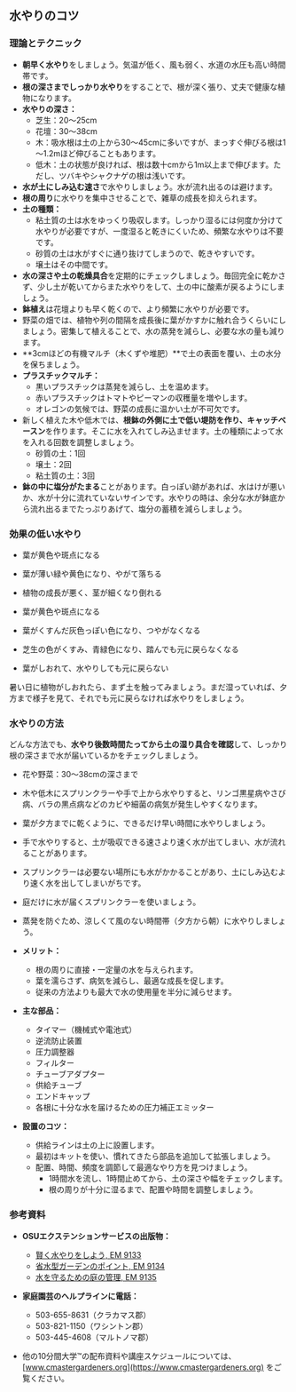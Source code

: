 ## 水やりのコツ

### 理論とテクニック

- **朝早く水やり**をしましょう。気温が低く、風も弱く、水道の水圧も高い時間帯です。
- **根の深さまでしっかり水やり**をすることで、根が深く張り、丈夫で健康な植物になります。
- **水やりの深さ：**
  - 芝生：20～25cm
  - 花壇：30～38cm
  - 木：吸水根は土の上から30～45cmに多いですが、まっすぐ伸びる根は1～1.2mほど伸びることもあります。
  - 低木：土の状態が良ければ、根は数十cmから1m以上まで伸びます。ただし、ツバキやシャクナゲの根は浅いです。
- **水が土にしみ込む速さ**で水やりしましょう。水が流れ出るのは避けます。
- **根の周り**に水やりを集中させることで、雑草の成長を抑えられます。
- **土の種類：**
  - 粘土質の土は水をゆっくり吸収します。しっかり湿るには何度か分けて水やりが必要ですが、一度湿ると乾きにくいため、頻繁な水やりは不要です。
  - 砂質の土は水がすぐに通り抜けてしまうので、乾きやすいです。
  - 壌土はその中間です。
- **水の深さや土の乾燥具合**を定期的にチェックしましょう。毎回完全に乾かさず、少し土が乾いてからまた水やりをして、土の中に酸素が戻るようにしましょう。
- **鉢植え**は花壇よりも早く乾くので、より頻繁に水やりが必要です。
- 野菜の畑では、植物や列の間隔を成長後に葉がかすかに触れ合うくらいにしましょう。密集して植えることで、水の蒸発を減らし、必要な水の量も減ります。
- **3cmほどの有機マルチ（木くずや堆肥）**で土の表面を覆い、土の水分を保ちましょう。
- **プラスチックマルチ：**
  - 黒いプラスチックは蒸発を減らし、土を温めます。
  - 赤いプラスチックはトマトやピーマンの収穫量を増やします。
  - オレゴンの気候では、野菜の成長に温かい土が不可欠です。
- 新しく植えた木や低木では、**根鉢の外側に土で低い堤防を作り、キャッチベースン**を作ります。そこに水を入れてしみ込ませます。土の種類によって水を入れる回数を調整しましょう。
  - 砂質の土：1回
  - 壌土：2回
  - 粘土質の土：3回
- **鉢の中に塩分がたまる**ことがあります。白っぽい跡があれば、水はけが悪いか、水が十分に流れていないサインです。水やりの時は、余分な水が鉢底から流れ出るまでたっぷりあげて、塩分の蓄積を減らしましょう。

### 効果の低い水やり


- 葉が黄色や斑点になる
- 葉が薄い緑や黄色になり、やがて落ちる
- 植物の成長が悪く、茎が細くなり倒れる


- 葉が黄色や斑点になる
- 葉がくすんだ灰色っぽい色になり、つやがなくなる
- 芝生の色がくすみ、青緑色になり、踏んでも元に戻らなくなる
- 葉がしおれて、水やりしても元に戻らない

暑い日に植物がしおれたら、まず土を触ってみましょう。まだ湿っていれば、夕方まで様子を見て、それでも元に戻らなければ水やりをしましょう。

### 水やりの方法

どんな方法でも、**水やり後数時間たってから土の湿り具合を確認**して、しっかり根の深さまで水が届いているかをチェックしましょう。

- 花や野菜：30～38cmの深さまで


- 木や低木にスプリンクラーや手で上から水やりすると、リンゴ黒星病やさび病、バラの黒点病などのカビや細菌の病気が発生しやすくなります。
- 葉が夕方までに乾くように、できるだけ早い時間に水やりしましょう。


- 手で水やりすると、土が吸収できる速さより速く水が出てしまい、水が流れることがあります。


- スプリンクラーは必要ない場所にも水がかかることがあり、土にしみ込むより速く水を出してしまいがちです。
- 庭だけに水が届くスプリンクラーを使いましょう。
- 蒸発を防ぐため、涼しくて風のない時間帯（夕方から朝）に水やりしましょう。


- **メリット：**
  - 根の周りに直接・一定量の水を与えられます。
  - 葉を濡らさず、病気を減らし、最適な成長を促します。
  - 従来の方法よりも最大で水の使用量を半分に減らせます。
- **主な部品：**
  - タイマー（機械式や電池式）
  - 逆流防止装置
  - 圧力調整器
  - フィルター
  - チューブアダプター
  - 供給チューブ
  - エンドキャップ
  - 各根に十分な水を届けるための圧力補正エミッター
- **設置のコツ：**
  - 供給ラインは土の上に設置します。
  - 最初はキットを使い、慣れてきたら部品を追加して拡張しましょう。
  - 配置、時間、頻度を調節して最適なやり方を見つけましょう。
    - 1時間水を流し、1時間止めてから、土の深さや幅をチェックします。
    - 根の周りが十分に湿るまで、配置や時間を調整しましょう。

### 参考資料

- **OSUエクステンションサービスの出版物：**
  - [賢く水やりをしよう, EM 9133](https://catalog.extension.oregonstate.edu/)
  - [省水型ガーデンのポイント, EM 9134](https://catalog.extension.oregonstate.edu/)
  - [水を守るための庭の管理, EM 9135](https://catalog.extension.oregonstate.edu/)


- **家庭園芸のヘルプラインに電話：**
  - 503-655-8631（クラカマス郡）
  - 503-821-1150（ワシントン郡）
  - 503-445-4608（マルトノマ郡）
- 他の10分間大学™の配布資料や講座スケジュールについては、[www.cmastergardeners.org](https://www.cmastergardeners.org) をご覧ください。
